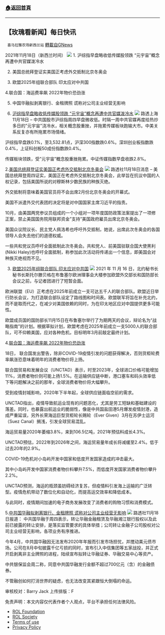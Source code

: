 ###  [:house:返回首頁](https://github.com/ourhimalayas/txt)
---


## 【玫瑰看新闻】每日快讯
` 喜马拉雅农场新西兰站` [轉載自GNews](https://gnews.org/zh-hans/1677540/)

2021年11月18日（新西兰时间）
![](https://assets.gnews.org/wp-content/uploads/2021/09/图片-4-1.jpg)
1. 沪综指早盘略收低传媒股领跌 “元宇宙”概念再遭中共官媒泼冷水

2. 美国总统拜登证实美国正考虑外交抵制北京冬奥会

3. 欧盟2025年组联合部队 印太应对中共国

4.联合国：海运费率飙 2022年物价恐劲涨

5. 中国华融拟剥离银行、金租牌照  谎称对公司主业经营无影响



1. [沪综指早盘略收低传媒股领跌 “元宇宙”概念再遭中共官媒泼冷水](https://cn.reuters.com/article/china-shares-1118-noon-idCNKBS2I309X)
![](https://assets.gnews.org/wp-content/uploads/2021/11/图片-1-9.jpg)
路透上海11月18日 – 中共国股市沪综指周四早盘微收低。时隔一周中共官媒再度给热炒多日的”元宇宙”浇冷水，相关概念股重挫，并拖累传媒板块跑输大市。中美关系反复亦有所拖累市场情绪。

沪综指早盘跌0.1%，至3,532.81点，沪深300指数跌0.6%。深圳创业板指数跌0.4%，上证科创板50成份指数跌0.4%。

传媒板块领跌，受”元宇宙”概念股重挫拖累。中证传媒指数早盘收跌2.8%。

2.[美国总统拜登证实美国正考虑外交抵制北京冬奥会](https://cn.reuters.com/article/analysis-biden-olympics-winter-1118-thur-idCNKBS2I401Z)
![](https://assets.gnews.org/wp-content/uploads/2021/11/图片-1-7.jpg)
路透社11月18日消息 – 美国总统拜登周四证实，美国正在考虑外交抵制北京冬奥会，此举旨在抗议中国的人权记录，包括美国所说的对穆斯林少数民族的种族灭绝。

外交抵制将意味着美国官员将不会出席2月份北京冬奥会的开幕式。

美国不派遣外交代表团的决定将是对中国国家主席习近平的指责。

10月，由美国两党参议员组成的一个小组对一项年度国防政策法案提出了一项修正案，禁止美国国务院用联邦资金”支持”美国政府雇员出席北京冬奥会。

美国众议院议长、民主党人佩洛希也呼吁外交抵制，她说，出席此次冬奥会的各国领导人会失去他们的道德权威。

一些共和党议员呼吁全面抵制此次冬奥会。共和党人、前美国驻联合国大使黑利(Nikki Haley)也呼吁全面抵制，称参加此次活动将传递出一个信息，即美国会对种族灭绝视而不见。

3. [欧盟2025年组联合部队 印太应对中共国](https://www.rfa.org/mandarin/yataibaodao/junshiwaijiao/cl-11172021081602.html)
![](https://assets.gnews.org/wp-content/uploads/2021/11/图片-2-6.jpg)
2021 年 11 月 16 日，北约秘书长秘书长斯托尔滕贝格在布鲁塞尔欧洲理事会大楼参加欧盟外交部长和国防部长会议之前，与记者团进行了短暂会面。

欧洲联盟（EU）正考虑在2025年前成立一支可达五千人的联合部队。欧盟近日举行防长会议，为打造联合部队设定了路线图和时间表。欧盟联军将旨在补充北约，而不是取而代之，在减少对美国依赖的同时，为在印太地区应对中国提供更多可能性。

欧盟成员国的国防部长11月15日在布鲁塞尔举行了为期两天的会议，辩论名为“战略指南”的计划。根据草拟计划，欧盟考虑在2025年前成立一支5000人的联合部队，可不仰赖美国，应对各种危机，目标明年3月前敲定最终计划。

4.[联合国：海运费率飙 2022年物价恐劲涨](https://www.swissinfo.ch/chi/afp/%E8%81%94%E5%90%88%E5%9B%BD-%E6%B5%B7%E8%BF%90%E8%B4%B9%E7%8E%87%E9%A3%99-2022%E5%B9%B4%E7%89%A9%E4%BB%B7%E6%81%90%E5%8A%B2%E6%B6%A8/47121768)

18日， 联合国发出警告，除非COVID-19疫情引发的问题获得解决，否则货柜轮费率飙涨恐意味着明年的消费者物价将上扬。

联合国贸易和发展会议（UNCTAD）表示，时至2023年，全球进口价格可能增加11%，消费者物价则可能上扬1.5%。在运输供应链中断，港口塞车和码头效率低下等问题解决之前的那年，全球消费者物价将大幅攀升。

受到疫情封城影响，2020年下半年起，全球供应链面临空前的需求。

UNCTAD指出，疫情导致航运业现有的问题恶化，尤其是劳工短缺和基础建设的落差。同时，也暴露出航运业的脆弱性，像是中共国盐田港5月爆发疫情封港，造成严重延误，另外长荣海运巨型货柜轮长赐轮（Ever Given）3月在苏伊士运河（Suez Canal）搁浅，引发全球贸易混乱。

海运贸易量2020年萎缩3.8%，来到106.5亿吨，2021年预估料成长4.3%。

UNCTAD预估，2022年到2026年之间，海运贸易量年成长将减缓至2.4%。低于过去20年的2.9%。

COVID-19危机对小岛屿开发中国家和低度开发国家造成的冲击最大。

其中小岛屿开发中国家消费者物价料攀升7.5%，而低度开发国家消费者物价攀升2.2%。

UNCTAD预测，海运的瓶颈虽妨碍经济复苏，但疫情料引发海上运输的广泛转型。疫情危机带动了数位化和自动化，而提高运交效率和降低成本。

与此同时，疫情期间加速的电子商务发展改变了消费者的购物习惯和消费模式。

5.[中共国华融拟剥离银行、金租牌照 谎称对公司主业经营无影响](https://cn.reuters.com/article/china-huarong-bank-fin-rent-1118-idCNKBS2I30MT)
![](https://assets.gnews.org/wp-content/uploads/2021/11/图片-3-4.jpg)
路透社11月18日报道： 中共国华融于周四表示，转让华融金融租赁及华融湘江银行股权以及此前已披露的转让安排，是落实监管要求的具体举措；公司转让金融子公司股权对公司主业经营无影响，各项业务有序推进。

今年4月，中共国华融因无法发布2020年年报而引发市场担忧，并搅动美元债市场。公司在8月中旬披露千亿亏损的同时，宣布引入中信集团等五家战投，并正式开启剥离非主业牌照的进程，陆续宣布拟转让华融证券、华融交易中心等资产。

中共银保监会周二称，同意中共国华融发行金额不超过700亿元（含）的金融债券。

不管融创如何打消世界的疑虑，也无法改变其紧跟恒大倒塌的命运。





审核校对：Barry Jack
上传排版：F

 

免责声明：本文内容仅代表作者个人观点，平台不承担任何法律风险。

- [ROL Foundation](https://rolfoundation.org/)
- [ROL Society](https://rolsociety.org/)
- [Terms of use](https://gnews.org/terms-of-use-3/)
- [Privacy Policy](https://gnews.org/privacy-policy/)
